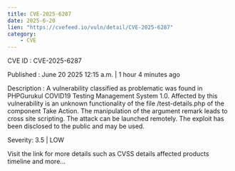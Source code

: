 ```yaml
---
title: CVE-2025-6287
date: 2025-6-20
lien: "https://cvefeed.io/vuln/detail/CVE-2025-6287"
category:
    - CVE
---
```


CVE ID : CVE-2025-6287

Published :  June 20
2025
12:15 a.m. | 1 hour
4 minutes ago

Description : A vulnerability classified as problematic was found in PHPGurukul COVID19 Testing Management System 1.0. Affected by this vulnerability is an unknown functionality of the file /test-details.php of the component Take Action. The manipulation of the argument remark leads to cross site scripting. The attack can be launched remotely. The exploit has been disclosed to the public and may be used.

Severity: 3.5 | LOW

Visit the link for more details
such as CVSS details
affected products
timeline
and more...
